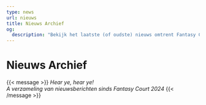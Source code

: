 ```yaml
---
type: news
url: nieuws
title: Nieuws Archief
og:
  description: "Bekijk het laatste (of oudste) nieuws omtrent Fantasy Court!"
---
```


# Nieuws Archief
{{< message >}}
  _Hear ye, hear ye!_ \
  _A verzameling van nieuwsberichten sinds Fantasy Court 2024_
{{< /message >}}
<br>
